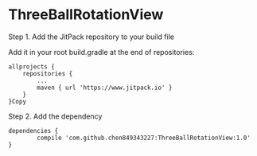 # ThreeBallRotationView

Step 1. Add the JitPack repository to your build file

Add it in your root build.gradle at the end of repositories:

	allprojects {
		repositories {
			...
			maven { url 'https://www.jitpack.io' }
		}
	}Copy
Step 2. Add the dependency

	dependencies {
	        compile 'com.github.chen849343227:ThreeBallRotationView:1.0'
	}
